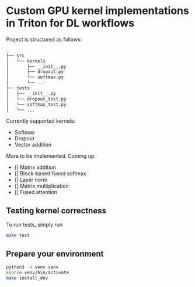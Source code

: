 # Custom GPU kernel implementations in Triton for DL workflows

Project is structured as follows:

```bash
.
├── src
│   └── kernels
│       ├── __init__.py
│       ├── dropout.py
│       └── softmax.py
│       └── ...
├── tests
│   ├── __init__.py
│   └── dropout_test.py
│   └── softmax_test.py
│   └── ...

```

Currently supported kernels:

- Softmax
- Dropout
- Vector addition

More to be implemented. Coming up:

- [] Matrix addition
- [] Block-based fused softmax
- [] Layer norm
- [] Matrix multiplication
- [] Fused attention

## Testing kernel correctness

To run tests, simply run

```bash
make test
```

## Prepare your environment

```bash
python3 -m venv venv
source venv/bin/activate
make install_dev
```
